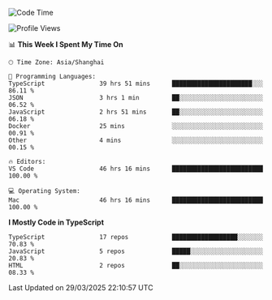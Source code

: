 <!--START_SECTION:waka-->
![Code Time](http://img.shields.io/badge/Code%20Time-7%2C496%20hrs%2029%20mins-blue)

![Profile Views](http://img.shields.io/badge/Profile%20Views-1-blue)

📊 **This Week I Spent My Time On** 

```text
🕑︎ Time Zone: Asia/Shanghai

💬 Programming Languages: 
TypeScript               39 hrs 51 mins      ██████████████████████░░░   86.11 % 
JSON                     3 hrs 1 min         ██░░░░░░░░░░░░░░░░░░░░░░░   06.52 % 
JavaScript               2 hrs 51 mins       ██░░░░░░░░░░░░░░░░░░░░░░░   06.18 % 
Docker                   25 mins             ░░░░░░░░░░░░░░░░░░░░░░░░░   00.91 % 
Other                    4 mins              ░░░░░░░░░░░░░░░░░░░░░░░░░   00.15 % 

🔥 Editors: 
VS Code                  46 hrs 16 mins      █████████████████████████   100.00 % 

💻 Operating System: 
Mac                      46 hrs 16 mins      █████████████████████████   100.00 % 
```

**I Mostly Code in TypeScript** 

```text
TypeScript               17 repos            ██████████████████░░░░░░░   70.83 % 
JavaScript               5 repos             █████░░░░░░░░░░░░░░░░░░░░   20.83 % 
HTML                     2 repos             ██░░░░░░░░░░░░░░░░░░░░░░░   08.33 % 
```




 Last Updated on 29/03/2025 22:10:57 UTC
<!--END_SECTION:waka-->
